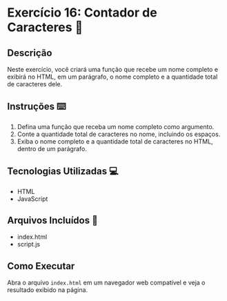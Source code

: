 # Exercício 16: Contador de Caracteres 📌

## Descrição
Neste exercício, você criará uma função que recebe um nome completo e exibirá no HTML, em um parágrafo, o nome completo e a quantidade total de caracteres dele.

## Instruções ⌨️
1. Defina uma função que receba um nome completo como argumento.
2. Conte a quantidade total de caracteres no nome, incluindo os espaços.
3. Exiba o nome completo e a quantidade total de caracteres no HTML, dentro de um parágrafo.

## Tecnologias Utilizadas 💻
- HTML
- JavaScript

## Arquivos Incluídos 📂
- index.html
- script.js

## Como Executar
Abra o arquivo `index.html` em um navegador web compatível e veja o resultado exibido na página.



